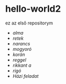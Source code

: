 # hello-world2
ez az első repositorym
* _alma_
* _retek_ 
* _narancs_
* _mogyoró_
* _korán_
* _reggel_
* _rikkant a_
* _rigó_
* _Házi feladat_
